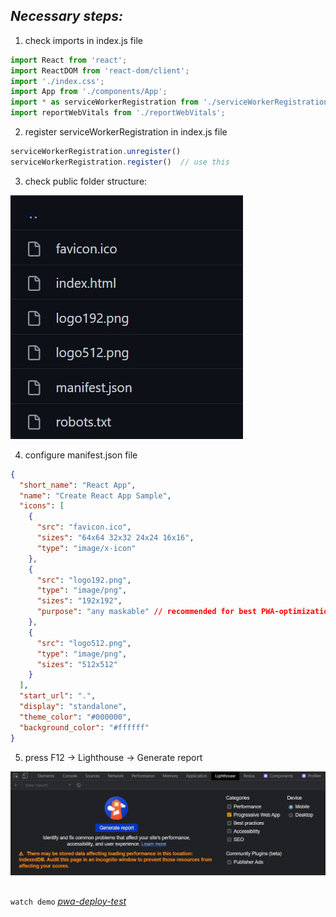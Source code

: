 ## _Necessary steps:_
1) check imports in index.js file

```js
import React from 'react';
import ReactDOM from 'react-dom/client';
import './index.css';
import App from './components/App';
import * as serviceWorkerRegistration from './serviceWorkerRegistration'; // required
import reportWebVitals from './reportWebVitals';
```
2) register serviceWorkerRegistration in index.js file

```js
serviceWorkerRegistration.unregister() 
serviceWorkerRegistration.register()  // use this

```

3) check public folder structure:

![](https://github.com/Fpsska/PWA-deploy-test/blob/main/src/app/assets/images/publc-folder-structure.jpg)

4) configure manifest.json file

```json
{
  "short_name": "React App",
  "name": "Create React App Sample",
  "icons": [
    {
      "src": "favicon.ico",
      "sizes": "64x64 32x32 24x24 16x16",
      "type": "image/x-icon"
    },
    {
      "src": "logo192.png",
      "type": "image/png",
      "sizes": "192x192",
      "purpose": "any maskable" // recommended for best PWA-optimization
    },
    {
      "src": "logo512.png",
      "type": "image/png",
      "sizes": "512x512"
    }
  ],
  "start_url": ".",
  "display": "standalone",
  "theme_color": "#000000",
  "background_color": "#ffffff"
}
```

5) press F12 -> Lighthouse -> Generate report

![](https://github.com/Fpsska/PWA-deploy-test/blob/main/src/app/assets/images/navigation-to-lighthouse.jpg)


##

`watch demo` _[pwa-deploy-test](https://Fpsska.github.io/PWA-deploy-test)_


